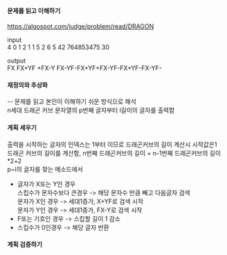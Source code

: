 #### 문제를 읽고 이해하기
https://algospot.com/judge/problem/read/DRAGON

input</br>
4
0 1 2
1 1 5
2 6 5
42 764853475 30 


output</br>
FX 
FX+YF 
+FX-Y 
FX-YF-FX+YF+FX-YF-FX+YF-FX-YF- 
 
#### 재정의와 추상화<br>
-- 문제를 읽고 본인이 이해하기 쉬운 방식으로 해석<br>
n세대 드래곤 커브 문자열의 p번째 글자부터 l길이의 글자를 출력함

#### 계획 세우기<br>
출력을 시작하는 글자의 인덱스는 1부터 이므로 드래곤커브의 길이 계산시 시작값은1<br>
드래곤 커브의 길이를 계산함, n번째 드래곤커브의 길이 = n-1번째 드래곤커브의 길이*2+2<br>
p~l의 글자를 찾는 메소드에서<br>
- 글자가 X또는 Y인 경우<br>
스킵수가 문자수보다 큰경우 -> 해당 문자수 만큼 빼고 다음글자 검색<br>
문자가 X인 경우 -> 세대1증가, X+YF로 검색 시작<br>
문자가 Y인 경우 -> 세대1증가, FX-Y로 검색 시작<br>
- F또는 기호인 경우 -> 스킵할 길이 1 감소
- 스킵수가 0인경우 -> 해당 글자 반환 

#### 계획 검증하기
